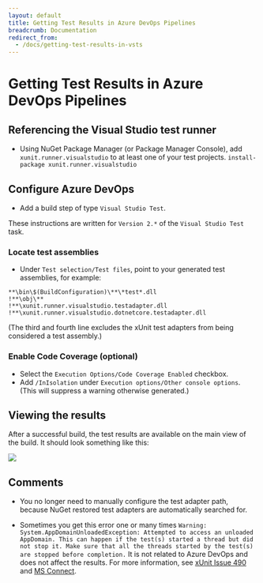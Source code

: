 ```yaml
---
layout: default
title: Getting Test Results in Azure DevOps Pipelines
breadcrumb: Documentation
redirect_from:
  - /docs/getting-test-results-in-vsts
---
```


# Getting Test Results in Azure DevOps Pipelines

## Referencing the Visual Studio test runner

* Using NuGet Package Manager (or Package Manager Console), add `xunit.runner.visualstudio` to at least one of your test projects.
`install-package xunit.runner.visualstudio`

## Configure Azure DevOps

* Add a build step of type `Visual Studio Test`.

These instructions are written for `Version 2.*` of the `Visual Studio Test` task.

### Locate test assemblies

* Under `Test selection/Test files`, point to your generated test assemblies, for example: 
```
**\bin\$(BuildConfiguration)\**\*test*.dll
!**\obj\**
!**\xunit.runner.visualstudio.testadapter.dll
!**\xunit.runner.visualstudio.dotnetcore.testadapter.dll
```
(The third and fourth line excludes the xUnit test adapters from being considered a test assembly.)

### Enable Code Coverage (optional)

* Select the `Execution Options/Code Coverage Enabled` checkbox.
* Add `/InIsolation` under `Execution options/Other console options`.
(This will suppress a warning otherwise generated.)

## Viewing the results

After a successful build, the test results are available on the main view of the build. It should look something like this:

![](../images/getting-test-results-in-vsts/test-results.png)

## Comments

* You no longer need to manually configure the test adapter path, because NuGet restored test adapters are automatically searched for.

* Sometimes you get this error one or many times
`Warning: System.AppDomainUnloadedException: Attempted to access an unloaded AppDomain. This can happen if the test(s) started a thread but did not stop it. Make sure that all the threads started by the test(s) are stopped before completion.`
It is not related to Azure DevOps and does not affect the results. For more information, see [xUnit Issue 490](https://github.com/xunit/xunit/issues/490) and [MS Connect](https://connect.microsoft.com/VisualStudio/feedback/details/797525/unexplained-appdomainunloadedexception-when-running-a-unit-test-on-tfs-build-server).
